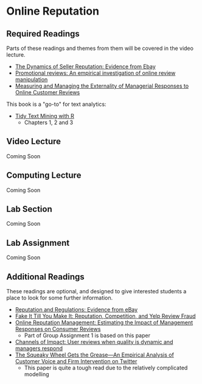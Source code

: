 # Online Reputation

## Required Readings

Parts of these readings and themes from them will be covered in the video lecture.

* [The Dynamics of Seller Reputation: Evidence from Ebay][rep-ebay]
* [Promotional reviews: An empirical investigation of online review manipulation](https://pubsonline.informs.org/doi/abs/10.1287/mnsc.2015.2304)
* [Measuring and Managing the Externality of Managerial Responses to Online Customer Reviews][chen-etal]

This book is a "go-to" for text analytics:

* [Tidy Text Mining with R][tidytext]
    * Chapters 1, 2 and 3

## Video Lecture

Coming Soon
<!-- :fontawesome-brands-youtube: [Videos](https://www.youtube.com/watch?v=yAfmk5pdo3Y&list=PL9QkA7C7GRGWMs3VSegVwo1SriQ5NbrQ1) -->

<!-- * [Weekly Overview][week-overview] -->
<!-- * [Slides: Online Reputation][lecture-slides-03] -->
<!---* Videos as a [playlist](https://www.youtube.com/watch?v=X4c4-v1ZMeE&list=PL9QkA7C7GRGVPT7CpH90Y8Om79iA26grc) -->

## Computing Lecture

Coming Soon 
<!-- * Intro to Text Analytics ([Git Hub Repo][computing-lecture]) -->
<!-- * Code similar to what we did live in class [here][computing-lecture-solution] -->

## Lab Section

Coming Soon 

## Lab Assignment

Coming Soon 

<!-- * [Link][lab-03] to GitHub repository  -->
<!-- * [Suggested Solutions][lab-03-s] -->

## Additional Readings

These readings are optional, and designed to give interested students a place to look for some further information.

* [Reputation and Regulations: Evidence from eBay][rep-ebay2]
* [Fake It Till You Make It: Reputation, Competition, and Yelp Review Fraud][fake-yelp]
* [Online Reputation Management: Estimating the Impact of Management Responses on Consumer Reviews][orm-zervas] 
    * Part of Group Assignment 1 is based on this paper
* [Channels of Impact: User reviews when quality is dynamic and managers respond][orm-chev]
* [The Squeaky Wheel Gets the Grease—An Empirical Analysis of Customer Voice and Firm Intervention on Twitter][orm-cv]
    * This paper is quite a tough read due to the relatively complicated modelling

[rep-ebay]: https://onlinelibrary.wiley.com/doi/full/10.1111/j.1467-6451.2010.00405.x
[rep-ebay2]: https://pubsonline.informs.org/doi/pdf/10.1287/mnsc.2015.2323
[fake-yelp]: https://pubsonline.informs.org/doi/abs/10.1287/mnsc.2015.2304
[orm-zervas]: https://pubsonline.informs.org/doi/10.1287/mksc.2017.1043
[orm-chev]: https://pubsonline.informs.org/doi/abs/10.1287/mksc.2018.1090
[orm-cv]: https://pubsonline.informs.org/doi/abs/10.1287/mksc.2015.0912
[chen-etal]: https://repository.arizona.edu/bitstream/handle/10150/632181/2%20ISR-MR-Paper.pdf?sequence=1
[tidytext]: https://www.tidytextmining.com/

[lab-03]: https://github.com/tisem-digital-marketing/smwa-lab-03
[lab-03-s]: ../assets/labs/lab-03_solution.pdf
[lecture-slides-03]: ../assets/lectures/week-03/week-03-slides.pdf
[week-overview]: ../assets/lectures/week-03/week-03-overview.pdf
[computing-lecture]: https://github.com/tisem-digital-marketing/smwa-computing-lecture-intro-text
[computing-lecture-solution]: https://github.com/tisem-digital-marketing/smwa-computing-lecture-intro-text/tree/instructor
